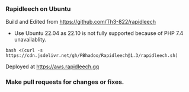 ### Rapidleech on Ubuntu

Build and Edited from https://github.com/Th3-822/rapidleech

* Use Ubuntu 22.04 as 22.10 is not fully supported because of PHP 7.4 unavailablity.

````
bash <(curl -s https://cdn.jsdelivr.net/gh/PBhadoo/Rapidleech@1.3/rapidleech.sh)
````

Deployed at https://aws.rapidleech.gq

### Make pull requests for changes or fixes.

